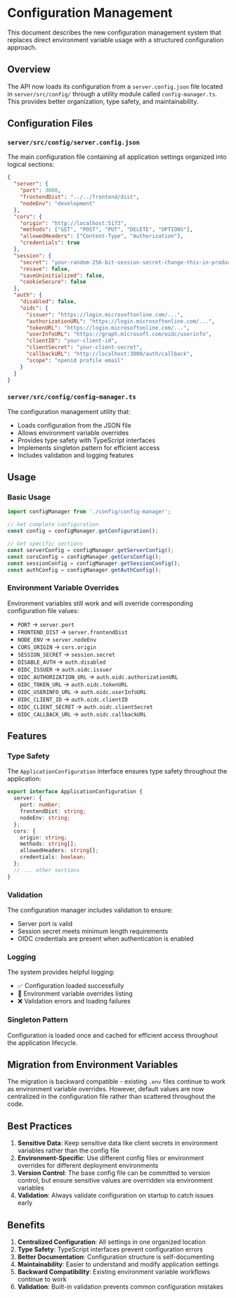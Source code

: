 # Configuration Management

This document describes the new configuration management system that replaces direct environment variable usage with a structured configuration approach.

## Overview

The API now loads its configuration from a `server.config.json` file located in `server/src/config/` through a utility module called `config-manager.ts`. This provides better organization, type safety, and maintainability.

## Configuration Files

### `server/src/config/server.config.json`
The main configuration file containing all application settings organized into logical sections:

```json
{
  "server": {
    "port": 3000,
    "frontendDist": "../../frontend/dist",
    "nodeEnv": "development"
  },
  "cors": {
    "origin": "http://localhost:5173",
    "methods": ["GET", "POST", "PUT", "DELETE", "OPTIONS"],
    "allowedHeaders": ["Content-Type", "Authorization"],
    "credentials": true
  },
  "session": {
    "secret": "your-random-256-bit-session-secret-change-this-in-production",
    "resave": false,
    "saveUninitialized": false,
    "cookieSecure": false
  },
  "auth": {
    "disabled": false,
    "oidc": {
      "issuer": "https://login.microsoftonline.com/...",
      "authorizationURL": "https://login.microsoftonline.com/...",
      "tokenURL": "https://login.microsoftonline.com/...",
      "userInfoURL": "https://graph.microsoft.com/oidc/userinfo",
      "clientID": "your-client-id",
      "clientSecret": "your-client-secret",
      "callbackURL": "http://localhost:3000/auth/callback",
      "scope": "openid profile email"
    }
  }
}
```

### `server/src/config/config-manager.ts`
The configuration management utility that:
- Loads configuration from the JSON file
- Allows environment variable overrides
- Provides type safety with TypeScript interfaces
- Implements singleton pattern for efficient access
- Includes validation and logging features

## Usage

### Basic Usage

```typescript
import configManager from './config/config-manager';

// Get complete configuration
const config = configManager.getConfiguration();

// Get specific sections
const serverConfig = configManager.getServerConfig();
const corsConfig = configManager.getCorsConfig();
const sessionConfig = configManager.getSessionConfig();
const authConfig = configManager.getAuthConfig();
```

### Environment Variable Overrides

Environment variables still work and will override corresponding configuration file values:

- `PORT` → `server.port`
- `FRONTEND_DIST` → `server.frontendDist`
- `NODE_ENV` → `server.nodeEnv`
- `CORS_ORIGIN` → `cors.origin`
- `SESSION_SECRET` → `session.secret`
- `DISABLE_AUTH` → `auth.disabled`
- `OIDC_ISSUER` → `auth.oidc.issuer`
- `OIDC_AUTHORIZATION_URL` → `auth.oidc.authorizationURL`
- `OIDC_TOKEN_URL` → `auth.oidc.tokenURL`
- `OIDC_USERINFO_URL` → `auth.oidc.userInfoURL`
- `OIDC_CLIENT_ID` → `auth.oidc.clientID`
- `OIDC_CLIENT_SECRET` → `auth.oidc.clientSecret`
- `OIDC_CALLBACK_URL` → `auth.oidc.callbackURL`

## Features

### Type Safety
The `ApplicationConfiguration` interface ensures type safety throughout the application:

```typescript
export interface ApplicationConfiguration {
  server: {
    port: number;
    frontendDist: string;
    nodeEnv: string;
  };
  cors: {
    origin: string;
    methods: string[];
    allowedHeaders: string[];
    credentials: boolean;
  };
  // ... other sections
}
```

### Validation
The configuration manager includes validation to ensure:
- Server port is valid
- Session secret meets minimum length requirements
- OIDC credentials are present when authentication is enabled

### Logging
The system provides helpful logging:
- ✅ Configuration loaded successfully
- 🔧 Environment variable overrides listing
- ❌ Validation errors and loading failures

### Singleton Pattern
Configuration is loaded once and cached for efficient access throughout the application lifecycle.

## Migration from Environment Variables

The migration is backward compatible - existing `.env` files continue to work as environment variable overrides. However, default values are now centralized in the configuration file rather than scattered throughout the code.

## Best Practices

1. **Sensitive Data**: Keep sensitive data like client secrets in environment variables rather than the config file
2. **Environment-Specific**: Use different config files or environment overrides for different deployment environments
3. **Version Control**: The base config file can be committed to version control, but ensure sensitive values are overridden via environment variables
4. **Validation**: Always validate configuration on startup to catch issues early

## Benefits

1. **Centralized Configuration**: All settings in one organized location
2. **Type Safety**: TypeScript interfaces prevent configuration errors
3. **Better Documentation**: Configuration structure is self-documenting
4. **Maintainability**: Easier to understand and modify application settings
5. **Backward Compatibility**: Existing environment variable workflows continue to work
6. **Validation**: Built-in validation prevents common configuration mistakes
